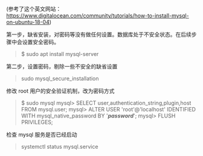 (参考了这个英文网站：https://www.digitalocean.com/community/tutorials/how-to-install-mysql-on-ubuntu-18-04)

第一步，缺省安装，对密码等没有做任何设置。数据库处于不安全状态。在后续步骤中会设置安全密码。

> $     sudo apt install mysql-server

第二步，设置密码，剔除一些不安全的缺省设置

> sudo mysql_secure_installation

修改 root 用户的安全验证机制，改为密码方式
> $ sudo mysql
> mysql>  SELECT user,authentication_string,plugin,host FROM mysql.user;
> mysql> ALTER USER 'root'@'localhost' IDENTIFIED WITH mysql_native_password BY '***password***';
> mysql> FLUSH PRIVILEGES;

检查 mysql 服务是否已经启动

> 
> systemctl status mysql.service
